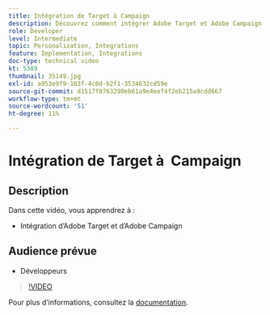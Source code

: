 ```yaml
---
title: Intégration de Target à Campaign
description: Découvrez comment intégrer Adobe Target et Adobe Campaign.
role: Developer
level: Intermediate
topic: Personalization, Integrations
feature: Implementation, Integrations
doc-type: technical video
kt: 5389
thumbnail: 35149.jpg
exl-id: a953e9f9-103f-4c0d-b2f1-3534632cd59e
source-git-commit: d1517f0763290eb61a9e4eef4f2eb215a9cdd667
workflow-type: tm+mt
source-wordcount: '51'
ht-degree: 11%

---
```


# Intégration de Target à  Campaign

## Description

Dans cette vidéo, vous apprendrez à :

* Intégration d’Adobe Target et d’Adobe Campaign

## Audience prévue

* Développeurs

>[!VIDEO](https://video.tv.adobe.com/v/35149/?quality=12)

Pour plus d’informations, consultez la [documentation](https://experienceleague.adobe.com/docs/target/using/integrate/campaign-and-target.html?lang=en).
